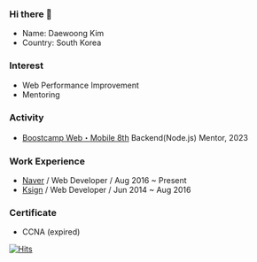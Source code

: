 ### Hi there 👋
 - Name: Daewoong Kim
 - Country: South Korea

### Interest
 - Web Performance Improvement
 - Mentoring

### Activity
 - [Boostcamp Web・Mobile 8th](https://boostcamp.connect.or.kr/) Backend(Node.js) Mentor, 2023

### Work Experience
 - [Naver](https://www.navercorp.com/) / Web Developer / Aug 2016 ~ Present
 - [Ksign](https://www.ksign.com/ksign/main/main.php) / Web Developer / Jun 2014 ~ Aug 2016

### Certificate
 - CCNA (expired)

[![Hits](https://hits.seeyoufarm.com/api/count/incr/badge.svg?url=https%3A%2F%2Finsidedw.github.io%2F&count_bg=%2379C83D&title_bg=%23555555&icon=&icon_color=%23E7E7E7&title=hits&edge_flat=false)](https://hits.seeyoufarm.com)
